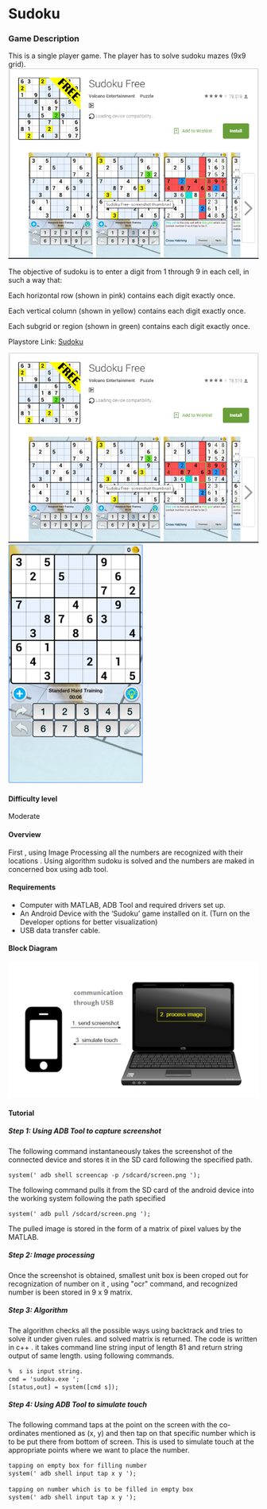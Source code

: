 # Sudoku


### Game Description
This is a single player game. The player has to solve sudoku mazes (9x9 grid).
![Playstore](/Images/playstore_sudoku.png) 

The objective of sudoku is to enter a digit from 1 through 9 in each cell, in such a way that:

 Each horizontal row (shown in pink) contains each digit exactly once.

 Each vertical column (shown in yellow) contains each digit exactly once.

 Each subgrid or region (shown in green) contains each digit exactly once.


Playstore Link: [Sudoku](https://play.google.com/store/apps/details?id=le.lenovo.sudoku&hl=en)

![Playstore](/Images/playstore_sudoku.png) 
![Image](/Images/sudo.png)

#### Difficulty level
Moderate

#### Overview
First , using Image Processing all the numbers are recognized with their locations .  Using algorithm sudoku is solved and the numbers are maked in concerned box using adb tool.


#### Requirements
- Computer with MATLAB, ADB Tool and required drivers set up.
- An Android Device with the ‘Sudoku’ game installed on it. (Turn on the Developer options for better visualization)
- USB data transfer cable.

#### Block Diagram

![BlockDiagram](/Images/BlockDiagram.png)

#### Tutorial
##### Step 1: Using ADB Tool to capture screenshot
The following command instantaneously takes the screenshot of the connected device and stores it in the SD card following the specified path.
  
  ```                     
system(' adb shell screencap -p /sdcard/screen.png ');
```       

The following command pulls it from the SD card of the android device into the working system following the path specified

```
system(' adb pull /sdcard/screen.png ');
  ```
  
The pulled image is stored in the form of a matrix of pixel values by the MATLAB.
                
                
##### Step 2: Image processing

Once the screenshot is obtained, smallest unit box is been croped out for recognization of number on it , using "ocr" command, and recognized number  is been stored in 9 x 9 matrix.

##### Step 3: Algorithm

The algorithm checks all the possible ways using backtrack and tries to solve it under given rules. and solved matrix is returned.
The code is written in c++ . it takes command line string input of length 81 and return string output of same length. using following commands.
```
%  s is input string.
cmd = 'sudoku.exe ';
[status,out] = system([cmd s]);
```

##### Step 4: Using ADB Tool to simulate touch
The following command taps at the point on the screen with the co-ordinates mentioned as (x, y) and then tap  on that specific number which is to be put there from bottom of screen. This is used to simulate touch at the appropriate points where we want to place the number.

```
tapping on empty box for filling number 
system(' adb shell input tap x y ');

tapping on number which is to be filled in empty box
system(' adb shell input tap x y ');
```               